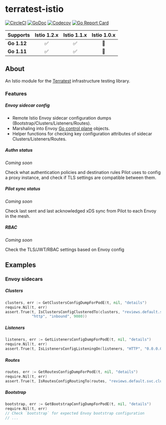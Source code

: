 # terratest-istio

[![CircleCI](https://circleci.com/gh/martinbaillie/terratest-istio/tree/master.svg?style=shield)](https://circleci.com/gh/martinbaillie/terratest-istio/tree/master)
[![GoDoc](https://godoc.org/martinbaillie/terratest-istio?status.svg)](https://godoc.org/github.com/martinbaillie/terratest-istio/modules/istio)
[![Codecov](https://codecov.io/gh/martinbaillie/terratest-istio/branch/master/graph/badge.svg)](https://codecov.io/gh/martinbaillie/terratest-istio)
[![Go Report Card](https://goreportcard.com/badge/github.com/martinbaillie/terratest-istio)](https://goreportcard.com/report/github.com/martinbaillie/terratest-istio)

| Supports     | Istio 1.2.x   | Istio 1.1.x   | Istio 1.0.x   | 
| -------------|:-------------:|:-------------:|:-------------:|
| **Go 1.12**  |:white_check_mark:|:white_check_mark:|:construction:|
| **Go 1.11**  |:white_check_mark:|:white_check_mark:|:construction:|

## About

An Istio module for the [Terratest](https://github.com/gruntwork-io/terratest) infrastructure testing library.

### Features
##### Envoy sidecar config
- Remote Istio Envoy sidecar configuration dumps (Bootstrap/Clusters/Listeners/Routes).
- Marshaling into Envoy [Go control plane](https://github.com/envoyproxy/go-control-plane) objects.
- Helper functions for checking key configuration attributes of sidecar Clusters/Listeners/Routes.

##### Authn status
_Coming soon_

Check what authentication policies and destination rules Pilot uses to config a proxy instance, and check if TLS settings are compatible between them.

##### Pilot sync status
_Coming soon_

Check last sent and last acknowledged xDS sync from Pilot to each Envoy in the mesh.

##### RBAC
_Coming soon_

Check the TLS/JWT/RBAC settings based on Envoy config

## Examples

### Envoy sidecars
##### Clusters
```go
clusters, err := GetClustersConfigDumpForPodE(t, nil, "details")
require.Nil(t, err)
assert.True(t, IsClustersConfigClusteredTo(clusters, "reviews.default.svc.cluster.local",
            "http", "inbound", 9080))
```

##### Listeners
```go
listeners, err := GetListenersConfigDumpForPodE(t, nil, "details")
require.Nil(t, err)
assert.True(t, IsListenersConfigListeningOn(listeners, "HTTP", "0.0.0.0", 9080))
```

##### Routes
```go
routes, err := GetRoutesConfigDumpForPodE(t, nil, "details")
require.Nil(t, err)
assert.True(t, IsRoutesConfigRoutingTo(routes, "reviews.default.svc.cluster.local", 9080))
```

##### Bootstrap
```go
bootstrap, err := GetBootstrapConfigDumpForPodE(t, nil, "details")
require.Nil(t, err)
// Check `bootstrap` for expected Envoy bootstrap configuration
// ...
```
